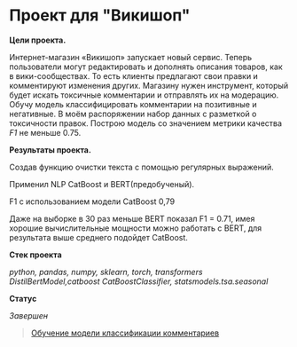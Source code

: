 # Проект для "Викишоп"

**Цели проекта.**

Интернет-магазин «Викишоп» запускает новый сервис. Теперь пользователи могут редактировать и дополнять описания товаров, как в вики-сообществах.
То есть клиенты предлагают свои правки и комментируют изменения других. Магазину нужен инструмент, который будет искать токсичные комментарии
и отправлять их на модерацию. 
Обучу модель классифицировать комментарии на позитивные и негативные. В моём распоряжении набор данных с разметкой о токсичности правок.
Построю модель со значением метрики качества *F1* не меньше 0.75.

**Результаты проекта.**

Создав функцию очистки текста с помощью регулярных выражений.

Применил NLP CatBoost и BERT(предобученый).

F1 с использованием модели CatBoost 0,79

Даже на выборке в 30 раз меньше BERT показал F1 = 0.71, имея хорошие вычислительные мощности можно работать с BERT, для результата выше среднего подойдет CatBoost.


**Стек проекта**

_python, pandas, numpy, sklearn, torch, transformers DistilBertModel,catboost CatBoostClassifier, statsmodels.tsa.seasonal_

**Статус**

_Завершен_

> [Обучение модели классификации комментариев](https://github.com/Mikhail-9/yandex_projects_praktimum/blob/master/toxic_data_scientist/toxic_data_scientist.ipynb)
